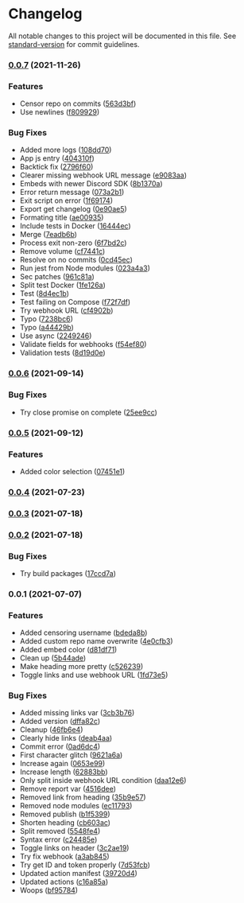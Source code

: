 # Changelog

All notable changes to this project will be documented in this file. See [standard-version](https://github.com/conventional-changelog/standard-version) for commit guidelines.

### [0.0.7](https://github.com/johnnyhuy/actions-discord-git-webhook/compare/v0.0.6...v0.0.7) (2021-11-26)


### Features

* Censor repo on commits ([563d3bf](https://github.com/johnnyhuy/actions-discord-git-webhook/commit/563d3bfc75fdee7339b2b84b902af8fcfbadecb3))
* Use newlines ([f809929](https://github.com/johnnyhuy/actions-discord-git-webhook/commit/f809929cafb3706e1aff211b03df5baf841349d4))


### Bug Fixes

* Added more logs ([108dd70](https://github.com/johnnyhuy/actions-discord-git-webhook/commit/108dd70400bf0bb54ed1573805ecb4f22d22ba49))
* App js entry ([404310f](https://github.com/johnnyhuy/actions-discord-git-webhook/commit/404310fff66d0f97e1c4094cf124aab1e7c257c1))
* Backtick fix ([2796f60](https://github.com/johnnyhuy/actions-discord-git-webhook/commit/2796f60a6a1e2ee62bf93dd93314a4fa464d05e1))
* Clearer missing webhook URL message ([e9083aa](https://github.com/johnnyhuy/actions-discord-git-webhook/commit/e9083aa9e62d6ce2df984363a36adc8ec18f6ce7))
* Embeds with newer Discord SDK ([8b1370a](https://github.com/johnnyhuy/actions-discord-git-webhook/commit/8b1370a0453dea34f7eec67210cbe8474a792ff8))
* Error return message ([073a2b1](https://github.com/johnnyhuy/actions-discord-git-webhook/commit/073a2b1d9a3ae844c74c5f7f3a8fc9a026669470))
* Exit script on error ([1f69174](https://github.com/johnnyhuy/actions-discord-git-webhook/commit/1f691747b2a96baa40d12c6d2651904ddc08a6bf))
* Export get changelog ([0e90ae5](https://github.com/johnnyhuy/actions-discord-git-webhook/commit/0e90ae5bb8c523e2a9c0f260adb8d8dba8bc6a45))
* Formating title ([ae00935](https://github.com/johnnyhuy/actions-discord-git-webhook/commit/ae00935f59117fd41aa0a27667349e5260c6c018))
* Include tests in Docker ([16444ec](https://github.com/johnnyhuy/actions-discord-git-webhook/commit/16444ec40642443d7152c8ad6cc55b24530308c4))
* Merge ([7eadb6b](https://github.com/johnnyhuy/actions-discord-git-webhook/commit/7eadb6bc19ddddc658480e1f5ef675783eb09f05))
* Process exit non-zero ([6f7bd2c](https://github.com/johnnyhuy/actions-discord-git-webhook/commit/6f7bd2c304b3976203a22cff0294e43d0ecb3a1c))
* Remove volume ([cf7441c](https://github.com/johnnyhuy/actions-discord-git-webhook/commit/cf7441c9615f0c392e3761b3a097100e9458a595))
* Resolve on no commits ([0cd45ec](https://github.com/johnnyhuy/actions-discord-git-webhook/commit/0cd45ece1292ebafecdb367da2a5f7935acfc22b))
* Run jest from Node modules ([023a4a3](https://github.com/johnnyhuy/actions-discord-git-webhook/commit/023a4a321d46dfbca12ba739d598337739ccf3db))
* Sec patches ([961c81a](https://github.com/johnnyhuy/actions-discord-git-webhook/commit/961c81a392f2b4c16ec5a61111f5e68183f9e7c0))
* Split test Docker ([1fe126a](https://github.com/johnnyhuy/actions-discord-git-webhook/commit/1fe126aaf7b8e8b5e89961965c68aa9bb93914cb))
* Test ([8d4ec1b](https://github.com/johnnyhuy/actions-discord-git-webhook/commit/8d4ec1bcb663475a784ec7a8122906d15ceeb493))
* Test failing on Compose ([f72f7df](https://github.com/johnnyhuy/actions-discord-git-webhook/commit/f72f7df068ce1d92035b40f4208ed8f2e1c3999f))
* Try webhook URL ([cf4902b](https://github.com/johnnyhuy/actions-discord-git-webhook/commit/cf4902b8e11cf68d145df0b5cf4a38cac8ab221f))
* Typo ([7238bc6](https://github.com/johnnyhuy/actions-discord-git-webhook/commit/7238bc61dcc2cdbb28e5672a007b9c757cb80eb4))
* Typo ([a44429b](https://github.com/johnnyhuy/actions-discord-git-webhook/commit/a44429b6895fd165f131b24411899c489cb2d3dd))
* Use async ([2249246](https://github.com/johnnyhuy/actions-discord-git-webhook/commit/2249246c4d38fc532b9f2d9c2b943803c3af8bd0))
* Validate fields for webhooks ([f54ef80](https://github.com/johnnyhuy/actions-discord-git-webhook/commit/f54ef80ea85bd2abd591498a1a60ae7a366757b0))
* Validation tests ([8d19d0e](https://github.com/johnnyhuy/actions-discord-git-webhook/commit/8d19d0ee804b802140d09e82e2656d2f8ddf7f3f))

### [0.0.6](https://github.com/johnnyhuy/actions-discord-git-webhook/compare/v0.0.5...v0.0.6) (2021-09-14)


### Bug Fixes

* Try close promise on complete ([25ee9cc](https://github.com/johnnyhuy/actions-discord-git-webhook/commit/25ee9cc5e484459100efb8d3dfbb1f2d8195ba8f))

### [0.0.5](https://github.com/johnnyhuy/actions-discord-git-webhook/compare/v0.0.4...v0.0.5) (2021-09-12)


### Features

* Added color selection ([07451e1](https://github.com/johnnyhuy/actions-discord-git-webhook/commit/07451e10028df3eb1a1b030aad22d55e50461e27))

### [0.0.4](https://github.com/johnnyhuy/actions-discord-git-webhook/compare/v0.0.3...v0.0.4) (2021-07-23)

### [0.0.3](https://github.com/johnnyhuy/actions-discord-git-webhook/compare/v0.0.2...v0.0.3) (2021-07-18)

### [0.0.2](https://github.com/johnnyhuy/actions-discord-git-webhook/compare/v0.0.1...v0.0.2) (2021-07-18)


### Bug Fixes

* Try build packages ([17ccd7a](https://github.com/johnnyhuy/actions-discord-git-webhook/commit/17ccd7abb420e359a8e33edf99dfff3e013efefd))

### 0.0.1 (2021-07-07)


### Features

* Added censoring username ([bdeda8b](https://github.com/johnnyhuy/actions-discord-git-webhook/commit/bdeda8b42ace7abf4ef54818e4def3a74f1db696))
* Added custom repo name overwrite ([4e0cfb3](https://github.com/johnnyhuy/actions-discord-git-webhook/commit/4e0cfb339fb859d37f7abdd74d613e3b88c68165))
* Added embed color ([d81df71](https://github.com/johnnyhuy/actions-discord-git-webhook/commit/d81df711bc2b0995849ccd9daf8c5ec28df808da))
* Clean up ([5b44ade](https://github.com/johnnyhuy/actions-discord-git-webhook/commit/5b44adeb1e45a06992c6d00c0eb6a8e7c4f5646f))
* Make heading more pretty ([c526239](https://github.com/johnnyhuy/actions-discord-git-webhook/commit/c526239368fa3df349719055868cffb2fdcd754f))
* Toggle links and use webhook URL ([1fd73e5](https://github.com/johnnyhuy/actions-discord-git-webhook/commit/1fd73e5668b9abf9b85d1dc6a65baf57a1a5f88e))


### Bug Fixes

* Added missing links var ([3cb3b76](https://github.com/johnnyhuy/actions-discord-git-webhook/commit/3cb3b76753c7132ce1eae24ff03ad834a0045e4d))
* Added version ([dffa82c](https://github.com/johnnyhuy/actions-discord-git-webhook/commit/dffa82c7a45743e17c605e76c7ede8564ee7ab2e))
* Cleanup ([46fb6e4](https://github.com/johnnyhuy/actions-discord-git-webhook/commit/46fb6e4de2285de61b38bb0206f327192f62f31c))
* Clearly hide links ([deab4aa](https://github.com/johnnyhuy/actions-discord-git-webhook/commit/deab4aa3f31e8024ecb64984c12fc6b10e25337b))
* Commit error ([0ad6dc4](https://github.com/johnnyhuy/actions-discord-git-webhook/commit/0ad6dc44b47e63b9bf2de4aa61655c8eb78568ad))
* First character glitch ([9621a6a](https://github.com/johnnyhuy/actions-discord-git-webhook/commit/9621a6afff583b710afb8a9b394a910c03f83c14))
* Increase again ([0653e99](https://github.com/johnnyhuy/actions-discord-git-webhook/commit/0653e990ec8ad91239dc23527b6b55ff2b06e620))
* Increase length ([62883bb](https://github.com/johnnyhuy/actions-discord-git-webhook/commit/62883bb53ec8b85e49b7701a1c79cac3e4ba24cd))
* Only split inside webhook URL condition ([daa12e6](https://github.com/johnnyhuy/actions-discord-git-webhook/commit/daa12e6a72b4413b6e839cb0527082254eae3f85))
* Remove report var ([4516dee](https://github.com/johnnyhuy/actions-discord-git-webhook/commit/4516deeefdf6847a11f226ea98e1bea0b5500578))
* Removed link from heading ([35b9e57](https://github.com/johnnyhuy/actions-discord-git-webhook/commit/35b9e57f2cd125d703a11d35044a8d9fa9c14ae5))
* Removed node modules ([ec11793](https://github.com/johnnyhuy/actions-discord-git-webhook/commit/ec11793d267d3a9b441bfce7bdb1cd9abbfb491a))
* Removed publish ([b1f5399](https://github.com/johnnyhuy/actions-discord-git-webhook/commit/b1f53995a9e407d87222ffe2a4ca0628cac5e026))
* Shorten heading ([cb603ac](https://github.com/johnnyhuy/actions-discord-git-webhook/commit/cb603acb95da3e5fb861e40af9cda61bc1e5ab0d))
* Split removed ([5548fe4](https://github.com/johnnyhuy/actions-discord-git-webhook/commit/5548fe4f3be1d28433da9fd0e3f73e7fcdc8de7a))
* Syntax error ([c24485e](https://github.com/johnnyhuy/actions-discord-git-webhook/commit/c24485e62fb602ac668507f32dc006395a1e24f6))
* Toggle links on header ([3c2ae19](https://github.com/johnnyhuy/actions-discord-git-webhook/commit/3c2ae1909370d1ace4bc4fde9e78c2c6475f445a))
* Try fix webhook ([a3ab845](https://github.com/johnnyhuy/actions-discord-git-webhook/commit/a3ab845bf840aef1f9a1ef2d1b6cbda5a890b348))
* Try get ID and token properly ([7d53fcb](https://github.com/johnnyhuy/actions-discord-git-webhook/commit/7d53fcb677a6d2753240db17fd01730de01e6217))
* Updated action manifest ([39720d4](https://github.com/johnnyhuy/actions-discord-git-webhook/commit/39720d47fb2f127873228cc975f02d6ca27c712d))
* Updated actions ([c16a85a](https://github.com/johnnyhuy/actions-discord-git-webhook/commit/c16a85a16ddbb98eb7602c8043012833efe410b8))
* Woops ([bf95784](https://github.com/johnnyhuy/actions-discord-git-webhook/commit/bf95784f9fe287f1f3a2ff7c6e8fef41457fbad6))
